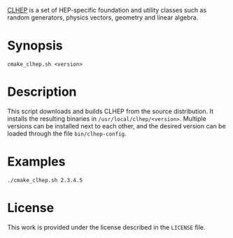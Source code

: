 [CLHEP](http://proj-clhep.web.cern.ch/proj-clhep/) is a set of HEP-specific foundation and utility classes such as random generators, physics vectors, geometry and linear algebra.

# Synopsis

```
cmake_clhep.sh <version>
```

# Description

This script downloads and builds CLHEP from the source distribution. It installs the resulting binaries in `/usr/local/clhep/<version>`. Multiple versions can be installed next to each other, and the desired version can be loaded through the file `bin/clhep-config`.

# Examples

```
./cmake_clhep.sh 2.3.4.5
```

# License

This work is provided under the license described in the `LICENSE` file.
